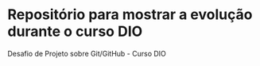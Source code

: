 # Repositório para mostrar a evolução durante o curso DIO
Desafio de Projeto sobre Git/GitHub - Curso DIO
